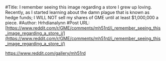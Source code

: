 #Title: I remember seeing this image regarding a store I grew up loving. Recently, as I started learning about the damn plague that is known as hedge funds; I WILL NOT sell my shares of GME until at least $1,000,000 a piece.
#Author: Hrhdianalynn
#Post URL: [https://www.reddit.com/r/GME/comments/mh51rd/i_remember_seeing_this_image_regarding_a_store_i/](https://www.reddit.com/r/GME/comments/mh51rd/i_remember_seeing_this_image_regarding_a_store_i/)


https://www.reddit.com/gallery/mh51rd